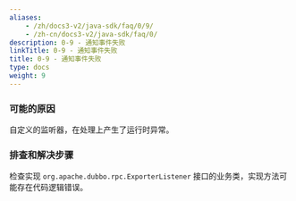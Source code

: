 ```yaml
---
aliases:
    - /zh/docs3-v2/java-sdk/faq/0/9/
    - /zh-cn/docs3-v2/java-sdk/faq/0/
description: 0-9 - 通知事件失败
linkTitle: 0-9 - 通知事件失败
title: 0-9 - 通知事件失败
type: docs
weight: 9
---
```







### 可能的原因

自定义的监听器，在处理上产生了运行时异常。 

### 排查和解决步骤

检查实现 `org.apache.dubbo.rpc.ExporterListener` 接口的业务类，实现方法可能存在代码逻辑错误。
